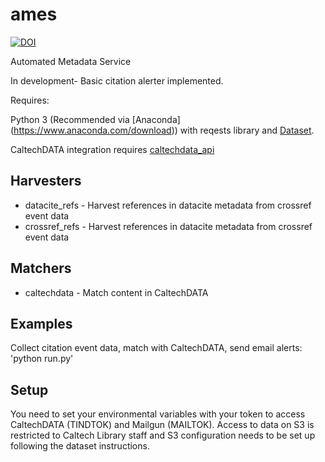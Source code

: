 # ames

[![DOI](https://data.caltech.edu/badge/110025475.svg)](https://data.caltech.edu/badge/latestdoi/110025475)

Automated Metadata Service

In development- Basic citation alerter implemented. 

Requires: 

Python 3 (Recommended via [Anaconda] (https://www.anaconda.com/download)) with reqests library and [Dataset](https://github.com/caltechlibrary/dataset).

CaltechDATA integration requires [caltechdata_api](https://github.com/caltechlibrary/caltechdata_api)

## Harvesters

- datacite_refs - Harvest references in datacite metadata from crossref event data
- crossref_refs - Harvest references in datacite metadata from crossref event data

## Matchers

- caltechdata - Match content in CaltechDATA

## Examples

Collect citation event data, match with CaltechDATA, send email alerts:
'python run.py'

## Setup 
You need to set your environmental variables with your token to access
CaltechDATA (TINDTOK) and Mailgun (MAILTOK).  Access to data on S3 is
restricted to Caltech Library staff and S3 configuration needs to be set up
following the dataset instructions. 

